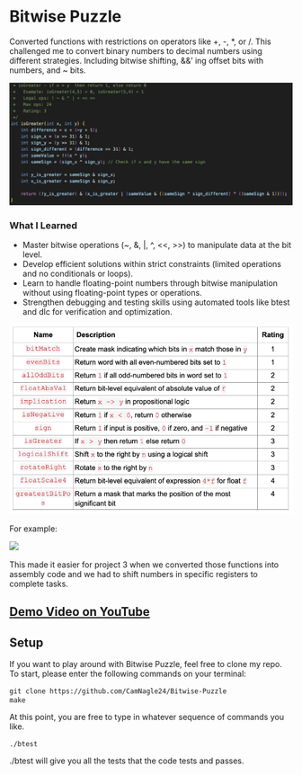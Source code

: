# Bitwise Puzzle
Converted functions with restrictions on operators like +, -, *, or /. This challenged me to convert binary numbers to decimal numbers using different strategies. Including bitwise shifting, &&’ ing offset bits with numbers, and ~ bits.

<img src="assets/BitwisePuzzle.png" width="600">

### What I Learned
- Master bitwise operations (~, &, |, ^, <<, >>) to manipulate data at the bit level.
- Develop efficient solutions within strict constraints (limited operations and no conditionals or loops).
- Learn to handle floating-point numbers through bitwise manipulation without using floating-point types or operations.
- Strengthen debugging and testing skills using automated tools like btest and dlc for verification and optimization.

<img src="assets/AllFunctions.png" width="600">

For example:

<img src="READ ME INSERT PIC OF SHIFING BITS BELOW" width="600">

This made it easier for project 3 when we converted those functions into assembly code and we had to shift numbers in specific registers to complete tasks.

## <a href="https://www.youtube.com/watch?v=UNz9k9E9IWM"> Demo Video on YouTube </a>

## Setup

If you want to play around with Bitwise Puzzle, feel free to clone my repo. To start, please enter the following commands on your terminal:

```
git clone https://github.com/CamNagle24/Bitwise-Puzzle
make
```

At this point, you are free to type in whatever sequence of commands you like.

```
./btest
```

./btest will give you all the tests that the code tests and passes.
